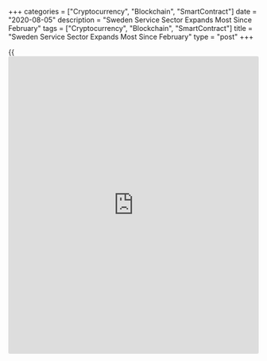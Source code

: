 +++
categories = ["Cryptocurrency", "Blockchain", "SmartContract"]
date = "2020-08-05"
description = "Sweden Service Sector Expands Most Since February"
tags = ["Cryptocurrency", "Blockchain", "SmartContract"]
title = "Sweden Service Sector Expands Most Since February"
type = "post"
+++

{{<iframe id="large-banner" src="https://www.bounty.group/#slide=4.0" width="100%" height="600" scrolling="no" style="border: 0px solid rgb(216, 221, 230); border-radius: 3px;">}}

Sweden's services sector expanded at the fastest pace in five months in
July, survey data from Swedbank and the logistics association SILF
showed on Wednesday.

The Purchasing Managers' Index for the services sector increased to 54.8
in July from 50.9 in June. This was the highest since February. Any
reading above 50 indicates expansion in the sector.

A rapid improvement was seen in the services sector, though the
interpretation of the July outcome was normally more uncertain due to
holiday effects, Swedbank analyst Jorgen Kennemar said. "We need more
data to make sure if it is a lasting recovery."

All the sub-indices increased in June, except in employment which ended
up out of growth zone for the sixth straight month. Services providers
became less optimistic, but continued to rise.

The composite PMI, which combines manufacturing and services, rose to
53.7 in July from 50.0 in the previous month. This was the highest score
in five months.

It is becoming increasingly clear that the [economy][1] in the
[business][2] sector has brightened in recent months, but so far the
effects on employment have been modest, even though the decline has
slowed down, Kennemar said.

For comments and feedback [contact](https://www.playgroundfx.com/contact/): editorial@rtt[news](https://www.letsplayfx.com/blog/forex-news-website/).com

[Economic News][1]

 **What parts of the world are seeing the best (and worst) economic
performances lately? Click[here][3] to check out our [Econ Scorecard][3]
and find out! See up-to-the-moment [ranking](https://www.playgroundfx.com/blog/crypto-exchange-ranking/)s for the best and worst
performers in [GDP][4], [unemployment rate][5], [inflation][6] and much
more.**

   1. www.rtt[news](https://www.letsplayfx.com/blog/forex-news-website/).com/Content/EconomicNews.aspx
   2. www.rtt[news](https://www.letsplayfx.com/blog/forex-news-website/).com/Content/Business.aspx
   3. www.rtt[news](https://www.letsplayfx.com/blog/forex-news-website/).com/economic-scorecard/world-rank/unemployment-rate/highest-performance.aspx
   4. www.rtt[news](https://www.letsplayfx.com/blog/forex-news-website/).com/economic-scorecard/world-rank/GDP/highest-performance.aspx
   5. www.rtt[news](https://www.letsplayfx.com/blog/forex-news-website/).com/economic-scorecard/world-rank/unemployment-rate/lowest-performance.aspx
   6. www.rtt[news](https://www.letsplayfx.com/blog/forex-news-website/).com/economic-scorecard/world-rank/CPI/highest-performance.aspx